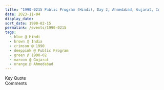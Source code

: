 ```yaml
---
title: "1990-0215 Public Program (Hindi), Day 2, Ahmedabad, Gujarat, India"
date: 2023-11-04
display_date: 
sort_date: 1990-02-15
permalink: /events/1990-0215
tags:
  - blue @ Hindi
  - brown @ India
  - crimson @ 1990
  - deeppink @ Public Program
  - green @ 1990-02
  - maroon @ Gujarat
  - orange @ Ahmedabad
---
```


<wave-list>
  <list-title color="green" width="75">Key Quote</list-title>
  <list-item color="BlanchedAlmond"  width="200"></list-item>
  <list-item color="Lavender"></list-item>
  <list-item color="BlanchedAlmond"></list-item>
</wave-list>

<br>

<wave-list>
  <list-title color="green" width="75">Comments</list-title>
  <list-item color="BlanchedAlmond"  width="200"></list-item>
  <list-item color="Lavender"></list-item>
  <list-item color="BlanchedAlmond"></list-item>
</wave-list>